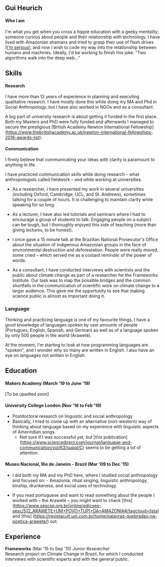 ## Gui Heurich

#### Who I am

I'm what you get when you cross a hippie education with a geeky mentality; someone curious about people and their relationship with technology. I have lived with Amazonian shamans and tried to grasp their use of flash drives ([I'm serious!](https://www.academia.edu/38627418/The_Shaman_and_the_Flash_Drive), and now I wish to code my way into the relationship between humans and machines. Ideally, I'd be working to finish this joke: "Two algorithms walk into the deep web..."

## Skills

#### Research

I have more than 12 years of experience in planning and executing qualitative research. I have mostly done this while doing my MA and Phd in Social Anthropology, but I have also worked in NGOs and as a consultant. 

A big part of university research is about getting it funded in the first place. Both my Masters and PhD were fully funded and afterwards I managed to secure the prestigious [British Academy Newton International Fellowship] (https://www.thebritishacademy.ac.uk/newton-international-fellowships-2016-awards-list). 

#### Communication

I firmly believe that communicating your ideas with clarity is paramount to anything in life. 

I have practiced communication skills while doing research – what anthropologists called fieldwork – and while working at universities. 

- As a researcher, I have presented my work in several universities (including Oxford, Cambridge, UCL, and St. Andrews), sometimes talking for a couple of hours. It is challenging to maintain clarity while speaking for so long. 
- As a lecturer, I have also led tutorials and seminars where I had to encourage a group of students to talk. Engaging people on a subject can be tough, but I thoroughly enjoyed this side of teaching (more than giving lectures, to be honest).

- I once gave a 15 minute talk at the Brazilian National Prosecutor's Office about the situation of indigenous Amazonian groups in the face of environmental destruction and deforestation. People were really moved, some cried – which served me as a costant reminder of the power of words.

- As a consultant, I have conducted interviews with scientists and the public about climate change as part of a researcher for the Frameworks Institute. Our task was to map the possible bridges and the common shortfalls in the communication of scientific work on climate change to a larger audience. This gave me the opportunity to see that making science public is almost as important doing it. 

### Language

Thinking and practicing language is one of my favourite things. I have a good knowledge of languages spoken by vast amounts of people (Portugues, English, Spanish, and German) as well as of a language spoken by only 500 people in the world (Araweté). 

At the moment, I'm starting to look at how programming languages are "spoken", and I wonder why so many are written in English. I also have an eye on languages not written in English. 

## Education

#### Makers Academy (March '19 to June '19)

[To be upadted soon]

#### University College London (Nov '16 to Feb '19)

- Postdoctoral research on linguistic and social anthropology
- Basically, I tried to come up with an alternative (non-western) way of thinking about language based on my experience with linguistic aspects of Amerindian songs. 
    - Not sure if I was successful yet, but [this publication] (https://www.sciencedirect.com/journal/language-and-communication/vol/63/suppl/C) seems to be getting a lot of attention. 

#### Museu Nacional, Rio de Janeiro - Brazil (Mar '09 to Dec '15)

- I did both my MA and my PhD here, where I studied social anthropology and focused on:
      - Amazonia, ritual singing, linguistic anthropology, kinship, drunkeness, and social uses of technology. 

- If you read portuguese and want to read something about the people I worked with – the Araweté – you might want to check [this] (https://www.sescsp.org.br/online/edicoes-sesc/512_ARAWETE+UM+POVO+TUPI+DA+AMAZONIA#/tagcloud=lista) and [this] (https://revistacult.uol.com.br/home/palavras-quebradas-na-poetica-arawete/) out.

## Experience

**Frameworks** (Mar '15 to Sep '15)
*Junior Researcher*  
   Research project on Climate Change in Brazil, for which I conducted interviews with scientific experts and with the general public. 
   
